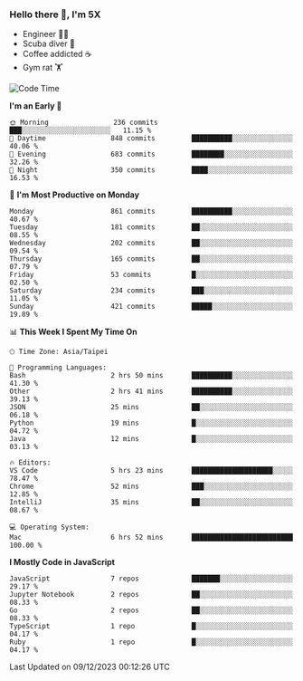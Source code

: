 ### Hello there 👋, I'm 5X

* Engineer 👨‍💻
* Scuba diver 🤿
* Coffee addicted ☕️
* Gym rat 🏋️

<!--START_SECTION:waka-->
![Code Time](http://img.shields.io/badge/Code%20Time-675%20hrs%207%20mins-blue)

**I'm an Early 🐤** 

```text
🌞 Morning                236 commits         ███░░░░░░░░░░░░░░░░░░░░░░   11.15 % 
🌆 Daytime                848 commits         ██████████░░░░░░░░░░░░░░░   40.06 % 
🌃 Evening                683 commits         ████████░░░░░░░░░░░░░░░░░   32.26 % 
🌙 Night                  350 commits         ████░░░░░░░░░░░░░░░░░░░░░   16.53 % 
```
📅 **I'm Most Productive on Monday** 

```text
Monday                   861 commits         ██████████░░░░░░░░░░░░░░░   40.67 % 
Tuesday                  181 commits         ██░░░░░░░░░░░░░░░░░░░░░░░   08.55 % 
Wednesday                202 commits         ██░░░░░░░░░░░░░░░░░░░░░░░   09.54 % 
Thursday                 165 commits         ██░░░░░░░░░░░░░░░░░░░░░░░   07.79 % 
Friday                   53 commits          █░░░░░░░░░░░░░░░░░░░░░░░░   02.50 % 
Saturday                 234 commits         ███░░░░░░░░░░░░░░░░░░░░░░   11.05 % 
Sunday                   421 commits         █████░░░░░░░░░░░░░░░░░░░░   19.89 % 
```


📊 **This Week I Spent My Time On** 

```text
🕑︎ Time Zone: Asia/Taipei

💬 Programming Languages: 
Bash                     2 hrs 50 mins       ██████████░░░░░░░░░░░░░░░   41.30 % 
Other                    2 hrs 41 mins       ██████████░░░░░░░░░░░░░░░   39.13 % 
JSON                     25 mins             ██░░░░░░░░░░░░░░░░░░░░░░░   06.18 % 
Python                   19 mins             █░░░░░░░░░░░░░░░░░░░░░░░░   04.72 % 
Java                     12 mins             █░░░░░░░░░░░░░░░░░░░░░░░░   03.13 % 

🔥 Editors: 
VS Code                  5 hrs 23 mins       ████████████████████░░░░░   78.47 % 
Chrome                   52 mins             ███░░░░░░░░░░░░░░░░░░░░░░   12.85 % 
IntelliJ                 35 mins             ██░░░░░░░░░░░░░░░░░░░░░░░   08.67 % 

💻 Operating System: 
Mac                      6 hrs 52 mins       █████████████████████████   100.00 % 
```

**I Mostly Code in JavaScript** 

```text
JavaScript               7 repos             ███████░░░░░░░░░░░░░░░░░░   29.17 % 
Jupyter Notebook         2 repos             ██░░░░░░░░░░░░░░░░░░░░░░░   08.33 % 
Go                       2 repos             ██░░░░░░░░░░░░░░░░░░░░░░░   08.33 % 
TypeScript               1 repo              █░░░░░░░░░░░░░░░░░░░░░░░░   04.17 % 
Ruby                     1 repo              █░░░░░░░░░░░░░░░░░░░░░░░░   04.17 % 
```




 Last Updated on 09/12/2023 00:12:26 UTC
<!--END_SECTION:waka-->
